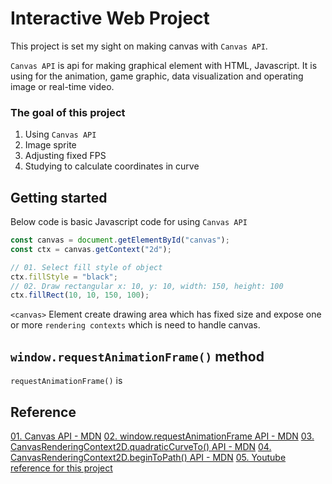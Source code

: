 # Interactive Web Project

This project is set my sight on making canvas with `Canvas API`.

`Canvas API` is api for making graphical element with HTML, Javascript. It is using for the animation, game graphic, data visualization and operating image or real-time video.

### The goal of this project

1.  Using `Canvas API`
2.  Image sprite
3.  Adjusting fixed FPS
4.  Studying to calculate coordinates in curve

## Getting started

Below code is basic Javascript code for using `Canvas API`

```javascript
const canvas = document.getElementById("canvas");
const ctx = canvas.getContext("2d");

// 01. Select fill style of object
ctx.fillStyle = "black";
// 02. Draw rectangular x: 10, y: 10, width: 150, height: 100
ctx.fillRect(10, 10, 150, 100);
```

`<canvas>` Element create drawing area which has fixed size and expose one or more `rendering contexts` which is need to handle canvas.

## `window.requestAnimationFrame()` method

`requestAnimationFrame()` is

## Reference

[01. Canvas API - MDN](https://developer.mozilla.org/ko/docs/Web/HTML/Canvas)
[02. window.requestAnimationFrame API - MDN](https://developer.mozilla.org/ko/docs/Web/API/Window/requestAnimationFrame)
[03. CanvasRenderingContext2D.quadraticCurveTo() API - MDN](https://developer.mozilla.org/en-US/docs/Web/API/CanvasRenderingContext2D/quadraticCurveTo)
[04. CanvasRenderingContext2D.beginToPath() API - MDN](https://developer.mozilla.org/en-US/docs/Web/API/CanvasRenderingContext2D/beginPath)
[05. Youtube reference for this project](https://www.youtube.com/watch?v=hCHL7sydzn0&t=264s)

